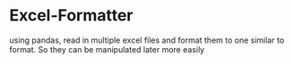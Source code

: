 # Excel-Formatter
using pandas, read in multiple excel files and format them to one similar to format. So they can be manipulated later more easily
